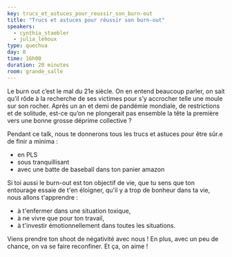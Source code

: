 ```yaml
---
key: trucs_et_astuces_pour_reussir_son_burn-out
title: "Trucs et astuces pour réussir son burn-out"
speakers:
  - cynthia_staebler
  - julia_lehoux
type: quechua
day: 0
time: 16h00
duration: 20 minutes
room: grande_salle
---
```


Le burn out c’est le mal du 21e siècle. On en entend beaucoup parler, on sait qu’il rôde à la recherche de ses victimes pour s’y accrocher telle une moule sur son rocher. Après un an et demi de pandémie mondiale, de restrictions et de solitude, est-ce qu’on ne plongerait pas ensemble la tête la première vers une bonne grosse déprime collective ?

Pendant ce talk, nous te donnerons tous les trucs et astuces pour être sûr.e de finir a minima :

- en PLS
- sous tranquillisant
- avec une batte de baseball dans ton panier amazon

Si toi aussi le burn-out est ton objectif de vie, que tu sens que ton entourage essaie de t'en éloigner, qu'il y a trop de bonheur dans ta vie, nous allons t'apprendre :

- à t'enfermer dans une situation toxique,
- à ne vivre que pour ton travail,
- à t'investir émotionnellement dans toutes les situations.

Viens prendre ton shoot de négativité avec nous ! En plus, avec un peu de chance, on va se faire reconfiner. Et ça, on aime !